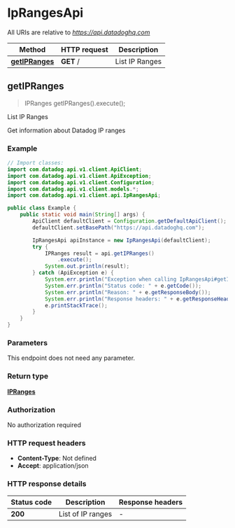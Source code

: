 # IpRangesApi

All URIs are relative to *https://api.datadoghq.com*

Method | HTTP request | Description
------------- | ------------- | -------------
[**getIPRanges**](IpRangesApi.md#getIPRanges) | **GET** / | List IP Ranges



## getIPRanges

> IPRanges getIPRanges().execute();

List IP Ranges

Get information about Datadog IP ranges

### Example

```java
// Import classes:
import com.datadog.api.v1.client.ApiClient;
import com.datadog.api.v1.client.ApiException;
import com.datadog.api.v1.client.Configuration;
import com.datadog.api.v1.client.models.*;
import com.datadog.api.v1.client.api.IpRangesApi;

public class Example {
    public static void main(String[] args) {
        ApiClient defaultClient = Configuration.getDefaultApiClient();
        defaultClient.setBasePath("https://api.datadoghq.com");

        IpRangesApi apiInstance = new IpRangesApi(defaultClient);
        try {
            IPRanges result = api.getIPRanges()
                .execute();
            System.out.println(result);
        } catch (ApiException e) {
            System.err.println("Exception when calling IpRangesApi#getIPRanges");
            System.err.println("Status code: " + e.getCode());
            System.err.println("Reason: " + e.getResponseBody());
            System.err.println("Response headers: " + e.getResponseHeaders());
            e.printStackTrace();
        }
    }
}
```

### Parameters

This endpoint does not need any parameter.

### Return type

[**IPRanges**](IPRanges.md)

### Authorization

No authorization required

### HTTP request headers

- **Content-Type**: Not defined
- **Accept**: application/json

### HTTP response details
| Status code | Description | Response headers |
|-------------|-------------|------------------|
| **200** | List of IP ranges |  -  |

